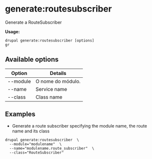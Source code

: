 # generate:routesubscriber
Generate a RouteSubscriber

**Usage:**
```
drupal generate:routesubscriber [options]
gr
```

## Available options
Option | Details
-------|-------------
--module | O nome do módulo.
--name | Service name
--class | Class name

## Examples
* Generate a route subscriber specifying the module name, the route name and its class
```
drupal generate:routesubscriber  \
  --module="modulename"  \
  --name="modulename.route_subscriber"  \
  --class="RouteSubscriber"
```
